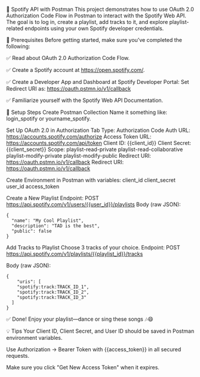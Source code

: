 🎵 Spotify API with Postman
This project demonstrates how to use OAuth 2.0 Authorization Code Flow in Postman to interact with the Spotify Web API. The goal is to log in, create a playlist, add tracks to it, and explore playlist-related endpoints using your own Spotify developer credentials.

📌 Prerequisites
Before getting started, make sure you’ve completed the following:

✅ Read about OAuth 2.0 Authorization Code Flow.

✅ Create a Spotify account at https://open.spotify.com/.

✅ Create a Developer App and Dashboard at Spotify Developer Portal:
Set Redirect URI as: https://oauth.pstmn.io/v1/callback

✅ Familiarize yourself with the Spotify Web API Documentation.

🚀 Setup Steps
Create Postman Collection
Name it something like: login_spotify or yourname_spotify.

Set Up OAuth 2.0 in Authorization Tab
Type: Authorization Code
Auth URL: https://accounts.spotify.com/authorize
Access Token URL: https://accounts.spotify.com/api/token
Client ID: {{client_id}}
Client Secret: {{client_secret}}
Scope:
playlist-read-private playlist-read-collaborative playlist-modify-private playlist-modify-public
Redirect URI: https://oauth.pstmn.io/v1/callback
Redirect URI: https://oauth.pstmn.io/v1/callback

Create Environment in Postman with variables:
    client_id
    client_secret
    user_id
    access_token
    
Create a New Playlist
Endpoint: POST https://api.spotify.com/v1/users/{{user_id}}/playlists
Body (raw JSON):

    {
      "name": "My Cool Playlist",
      "description": "TAD is the best",
      "public": false
    }

Add Tracks to Playlist
Choose 3 tracks of your choice.
Endpoint: POST https://api.spotify.com/v1/playlists/{{playlist_id}}/tracks

Body (raw JSON):

    {
        "uris": [
        "spotify:track:TRACK_ID_1",
        "spotify:track:TRACK_ID_2",
        "spotify:track:TRACK_ID_3"
      ]
    }
✅ Done! Enjoy your playlist—dance or sing these songs 🎶😄

💡 Tips
Your Client ID, Client Secret, and User ID should be saved in Postman environment variables.

Use Authorization → Bearer Token with {{access_token}} in all secured requests.

Make sure you click "Get New Access Token" when it expires.






